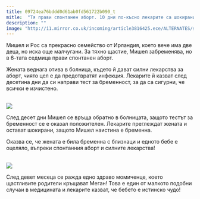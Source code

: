 ```yaml
---
title: 09724ea76bddd0d61ab0fd561722b090_t
mitle:  "Тя прави спонтанен аборт. 10 дни по-късно лекарите са шокирани!"
description: ""
image: "http://i1.mirror.co.uk/incoming/article3816425.ece/ALTERNATES/s615b/PAY-Michelle-Hui-with-baby-Megan.jpg"
---
```


<p>   </p><p>Мишел и Рос са прекрасно семейство от Ирландия, което вече има две деца, но иска още малчугани. За тяхно щастие, Мишел забременява, но в 6-тата седмица прави спонтанен аборт.</p> <p>Жената веднага отива в болница, където й дават силни лекарства за аборт, чиято цел е да предотвратят инфекция. Лекарите й казват след десетина дни да си направи тест за бременност, за да са сигурни, че всички е изчистено.</p> <p> <br/><img src="http://i1.mirror.co.uk/incoming/article3816425.ece/ALTERNATES/s615b/PAY-Michelle-Hui-with-baby-Megan.jpg"/><br/> </p><p>След десет дни Мишел се връща обратно в болницата, защото тестът за бременност се е оказал положителен. Лекарите преглеждат жената и остават шокирани, защото Мишел наистина е бременна.</p><p></p>    <div id="SC_TBlock_456377" class="SC_TBlock"> </div><p></p><p></p> <p>Оказва се, че жената е била бременна с близнаци и едното бебе е оцеляло, въпреки спонтанния аборт и силните лекарства!</p> <p> <br/><img src="http://i4.mirror.co.uk/incoming/article3816427.ece/ALTERNATES/s615/PAY-Michelle-and-Ross-Hui.jpg"/><br/></p> <p>След девет месеца се ражда едно здраво момиченце, което щастливите родители кръщават Меган! Това е един от малкото подобни случаи в медицината и лекарите казват, че бебето е истинско чудо!</p>  <p>    </p><div id="SC_TBlock_456377" class="SC_TBlock"> </div><p></p>             <i></i><i></i>        